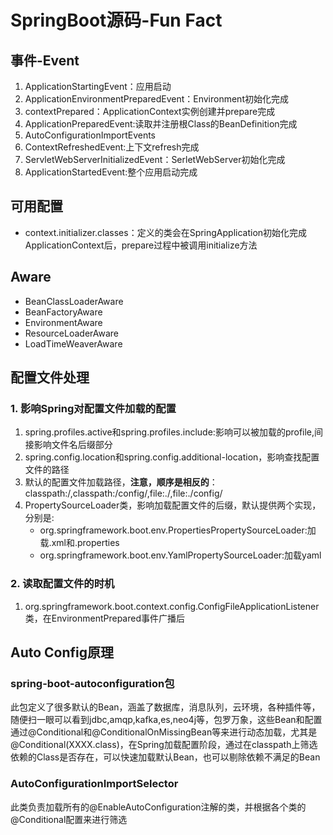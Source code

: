 # SpringBoot源码-Fun Fact

## 事件-Event

1. ApplicationStartingEvent：应用启动
2. ApplicationEnvironmentPreparedEvent：Environment初始化完成
3. contextPrepared：ApplicationContext实例创建并prepare完成
4. ApplicationPreparedEvent:读取并注册根Class的BeanDefinition完成
5. AutoConfigurationImportEvents
6. ContextRefreshedEvent:上下文refresh完成
7. ServletWebServerInitializedEvent：SerletWebServer初始化完成
8. ApplicationStartedEvent:整个应用启动完成

## 可用配置

- context.initializer.classes：定义的类会在SpringApplication初始化完成ApplicationContext后，prepare过程中被调用initialize方法

## Aware

- BeanClassLoaderAware
- BeanFactoryAware
- EnvironmentAware
- ResourceLoaderAware
- LoadTimeWeaverAware

## 配置文件处理

### 1. 影响Spring对配置文件加载的配置

1. spring.profiles.active和spring.profiles.include:影响可以被加载的profile,间接影响文件名后缀部分
2. spring.config.location和spring.config.additional-location，影响查找配置文件的路径
3. 默认的配置文件加载路径，**注意，顺序是相反的**：classpath:/,classpath:/config/,file:./,file:./config/
4. PropertySourceLoader类，影响加载配置文件的后缀，默认提供两个实现，分别是:
    - org.springframework.boot.env.PropertiesPropertySourceLoader:加载.xml和.properties
    - org.springframework.boot.env.YamlPropertySourceLoader:加载yaml

### 2. 读取配置文件的时机

1. org.springframework.boot.context.config.ConfigFileApplicationListener类，在EnvironmentPrepared事件广播后

## Auto Config原理

### spring-boot-autoconfiguration包

此包定义了很多默认的Bean，涵盖了数据库，消息队列，云环境，各种插件等，随便扫一眼可以看到jdbc,amqp,kafka,es,neo4j等，包罗万象，这些Bean和配置通过@Conditional和@ConditionalOnMissingBean等来进行动态加载，尤其是@Conditional(XXXX.class)，在Spring加载配置阶段，通过在classpath上筛选依赖的Class是否存在，可以快速加载默认Bean，也可以剔除依赖不满足的Bean

### AutoConfigurationImportSelector

此类负责加载所有的@EnableAutoConfiguration注解的类，并根据各个类的@Conditional配置来进行筛选
